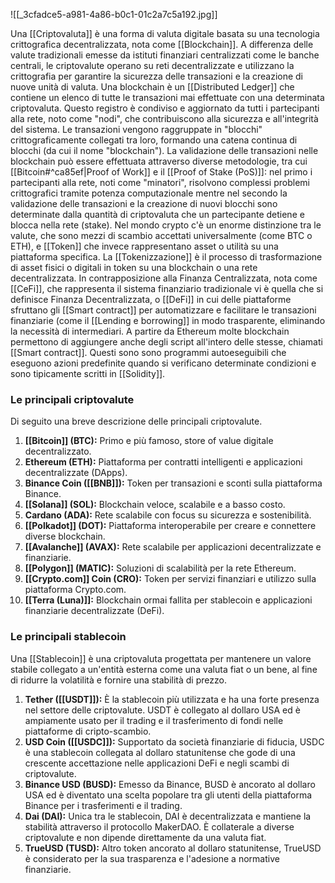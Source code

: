 ![[_3cfadce5-a981-4a86-b0c1-01c2a7c5a192.jpg]]

Una [[Criptovaluta]] è una forma di valuta digitale basata su una tecnologia crittografica decentralizzata, nota come [[Blockchain]].
A differenza delle valute tradizionali emesse da istituti finanziari centralizzati come le banche centrali, le criptovalute operano su reti decentralizzate e utilizzano la crittografia per garantire la sicurezza delle transazioni e la creazione di nuove unità di valuta.
Una blockchain è un [[Distributed Ledger]] che contiene un elenco di tutte le transazioni mai effettuate con una determinata criptovaluta.
Questo registro è condiviso e aggiornato da tutti i partecipanti alla rete, noto come "nodi", che contribuiscono alla sicurezza e all'integrità del sistema.
Le transazioni vengono raggruppate in "blocchi" crittograficamente collegati tra loro, formando una catena continua di blocchi (da cui il nome "blockchain").
La validazione delle transazioni nelle blockchain può essere effettuata attraverso diverse metodologie, tra cui [[Bitcoin#^ca85ef|Proof of Work]] e il [[Proof of Stake (PoS)]]: nel primo i partecipanti alla rete, noti come "minatori", risolvono complessi problemi crittografici tramite potenza computazionale mentre nel secondo la validazione delle transazioni e la creazione di nuovi blocchi sono determinate dalla quantità di criptovaluta che un partecipante detiene e blocca nella rete (stake).
Nel mondo crypto c'è un enorme distinzione tra le valute, che sono mezzi di scambio accettati universalmente (come BTC o ETH), e [[Token]] che invece rappresentano asset o utilità su una piattaforma specifica. La [[Tokenizzazione]] è il processo di trasformazione di asset fisici o digitali in token su una blockchain o una rete decentralizzata.
In contrapposizione alla Finanza Centralizzata, nota come [[CeFi]], che rappresenta il sistema finanziario tradizionale vi è quella che si definisce Finanza Decentralizzata, o [[DeFi]] in cui delle piattaforme sfruttano gli [[Smart contract]] per automatizzare e facilitare le transazioni finanziarie (come il [[Lending e borrowing]] in modo trasparente, eliminando la necessità di intermediari.
A partire da Ethereum molte blockchain permettono di aggiungere anche degli script all'intero delle stesse, chiamati [[Smart contract]]. Questi sono sono programmi autoeseguibili che eseguono azioni predefinite quando si verificano determinate condizioni e sono tipicamente scritti in [[Solidity]].

### Le principali criptovalute

Di seguito una breve descrizione delle principali criptovalute.

1. **[[Bitcoin]] (BTC):** Primo e più famoso, store of value digitale decentralizzato.
2. **Ethereum (ETH):** Piattaforma per contratti intelligenti e applicazioni decentralizzate (DApps).
3. **Binance Coin ([[BNB]]):** Token per transazioni e sconti sulla piattaforma Binance.
4. **[[Solana]] (SOL):** Blockchain veloce, scalabile e a basso costo.
5. **Cardano (ADA):** Rete scalabile con focus su sicurezza e sostenibilità.
6. **[[Polkadot]] (DOT):** Piattaforma interoperabile per creare e connettere diverse blockchain.
7. **[[Avalanche]] (AVAX):** Rete scalabile per applicazioni decentralizzate e finanziarie.
8. **[[Polygon]] (MATIC):** Soluzioni di scalabilità per la rete Ethereum.
9. **[[Crypto.com]] Coin (CRO):** Token per servizi finanziari e utilizzo sulla piattaforma Crypto.com.
10. **[[Terra (Luna)]]:** Blockchain ormai fallita per stablecoin e applicazioni finanziarie decentralizzate (DeFi).


### Le principali stablecoin
Una [[Stablecoin]] è una criptovaluta progettata per mantenere un valore stabile collegato a un'entità esterna come una valuta fiat o un bene, al fine di ridurre la volatilità e fornire una stabilità di prezzo.

1. **Tether ([[USDT]]):** È la stablecoin più utilizzata e ha una forte presenza nel settore delle criptovalute. USDT è collegato al dollaro USA ed è ampiamente usato per il trading e il trasferimento di fondi nelle piattaforme di cripto-scambio.    
2. **USD Coin ([[USDC]]):** Supportato da società finanziarie di fiducia, USDC è una stablecoin collegata al dollaro statunitense che gode di una crescente accettazione nelle applicazioni DeFi e negli scambi di criptovalute.    
3. **Binance USD (BUSD):** Emesso da Binance, BUSD è ancorato al dollaro USA ed è diventato una scelta popolare tra gli utenti della piattaforma Binance per i trasferimenti e il trading.
4. **Dai (DAI):** Unica tra le stablecoin, DAI è decentralizzata e mantiene la stabilità attraverso il protocollo MakerDAO. È collaterale a diverse criptovalute e non dipende direttamente da una valuta fiat.
5. **TrueUSD (TUSD):** Altro token ancorato al dollaro statunitense, TrueUSD è considerato per la sua trasparenza e l'adesione a normative finanziarie.